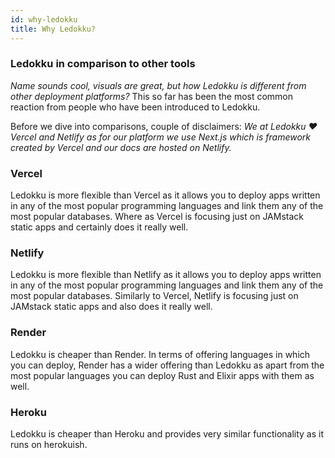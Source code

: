 ```yaml
---
id: why-ledokku
title: Why Ledokku?
---
```


### Ledokku in comparison to other tools

_*Name sounds cool, visuals are great, but how Ledokku is different from other deployment platforms?*_ This so far
has been the most common reaction from people who have been introduced to Ledokku.

Before we dive into comparisons, couple of disclaimers: _We at Ledokku ❤️ Vercel and Netlify as for our platform we use Next.js which is framework created by Vercel and our docs are hosted on Netlify._

### Vercel

Ledokku is more flexible than Vercel as it allows you to deploy apps written in any of the most popular programming languages and link them any of the most popular databases. Where as Vercel is focusing just on JAMstack static apps and certainly does it really well.

### Netlify

Ledokku is more flexible than Netlify as it allows you to deploy apps written in any of the most popular programming languages and link them any of the most popular databases. Similarly to Vercel, Netlify is focusing just on JAMstack static apps and also does it really well.

### Render

Ledokku is cheaper than Render. In terms of offering languages in which you can deploy, Render has a wider offering than Ledokku as apart from the most popular languages you can deploy Rust and Elixir apps with them as well.

### Heroku

Ledokku is cheaper than Heroku and provides very similar functionality as it runs on herokuish.
